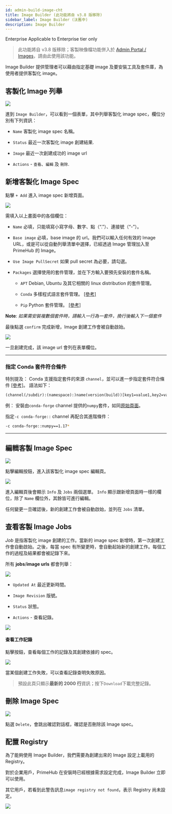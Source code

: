 ```yaml
---
id: admin-build-image-cht
title: Image Builder (此功能將自 v3.8 版移除)
sidebar_label: Image Builder (汰舊中)
description: Image Builder
---
```


<div class="ee-only tooltip">Enterprise
  <span class="tooltiptext">Applicable to Enterprise tier only</span>
</div>

>此功能將自 v3.8 版移除；客製映像檔功能併入於 [Admin Portal / Images](admin-image-cht)，請由此使用該功能。

Image Builder 提供管理者可以藉由指定基礎 image 及要安裝工具及套件庫，為使用者提供客製化 image。

## 客製化 Image 列舉

![](assets/build_img_main_v28.png)

進到 `Image Builder`，可以看到一個表單，其中列舉客製化 image spec，欄位分別有下列資訊：

+ `Name` 客製化 image spec 名稱。

+ `Status` 最近一次客製化 image 創建結果.

+ `Image` 最近一次創建成功的 image url 

+ `Actions` - `查看`、`編輯` 及 `刪除`.

## 新增客製化 Image Spec

點擊 `+ Add` 進入 image spec 新增頁面。

![](assets/build_img_create_v26.png)

需填入以上畫面中的各個欄位：

+ `Name` 必填，只能填寫小寫字母、數字、點（“.”）、連接號（“-”）。

+ `Base image` 必填，base image 的 url。我們可以輸入任何有效的 Image URL，或是可以從自動列舉清單中選擇，已經透過 Image 管理加入至 PrimeHub 的 Image。

+ `Use Image PullSecret` 如果 pull secret 為必要，請勾選。

+ `Packages` 選擇使用的套件管理，並在下方輸入要預先安裝的套件名稱。

  + `APT` Debian, Ubuntu 及其它相關的 linux distribution 的套件管理。

  + `Conda` 多樣程式語言套件管理。 [[參考]](https://docs.conda.io/projects/conda/en/latest/user-guide/tasks/manage-pkgs.html#installing-packages)

  + `Pip`  Python 套件管理。 [[參考]](https://packaging.python.org/tutorials/installing-packages/#use-pip-for-installing)

**Note**:
*如果需安裝複數個套件時，請輸入一行為一套件，換行後輸入下一個套件*

最後點選 `confirm` 完成新增，Image 創建工作會被自動啟始。

![](assets/build_img_url.png)

一旦創建完成，該 image url 會列在表單欄位。

---

### 指定 Conda 套件符合條件

特別提及： Conda 支援指定套件的來源 `channel`，並可以進一步指定套件符合條件 [[參考]](https://docs.conda.io/projects/conda-build/en/latest/resources/package-spec.html#package-match-specifications)。 語法如下：

```txt
(channel(/subdir):(namespace):)name(version(build))[key1=value1,key2=value2]
```

例： 安裝由`conda-forge` channel 提供的`numpy`套件，如同[原始頁面](https://anaconda.org/conda-forge/numpy)。

指定`-c conda-forge::` channel 再配合其進階條件：

```bash
-c conda-forge::numpy==1.17*
```

---

## 編輯客製 Image Spec

![](assets/edit_button.png)

點擊編輯按鈕，進入該客製化 image spec 編輯頁。

![](assets/build_img_edit_v26.png)

進入編輯頁後會顯示 `Info` 及 `Jobs` 兩個選單。
`Info` 顯示跟新增頁面時一樣的欄位，除了 `Name` 欄位外，其餘皆可進行編輯。

任何變更一旦確認後，新的創建工作會被自動啟始，並列在 `Jobs` 清單。

## 查看客製 Image Jobs

*Job* 是指客製化 image 創建的工作。當新的 image spec 新增時，第一次創建工作會自動啟始。之後，每當 spec 有所變更時，會自動起始新的創建工作。每個工作的過程及結果都會被記錄下來。

所有 **jobs**/**image urls** 都會列舉：

![](assets/build_img_jobs_v26.png)

+ `Updated At` 最近更新時間。

+ `Image Revision` 版號。

+ `Status` 狀態。

+ `Actions` - 查看記錄。

![](assets/build_img_job_view.png)

#### 查看工作記錄

點擊按鈕，查看每個工作的記錄及其創建依據的 spec。

![](assets/build_img_job_v28.png)

當某個創建工作失敗，可以查看記錄查明失敗原因。

>預設此頁只顯示**最新的 2000 行**資訊；按下`Download`下載完整記錄。

## 刪除 Image Spec

![](assets/build_img_del.png)

點選 `Delete`，會跳出確認對話框，確認是否刪除該 Image spec。

## 配置 Registry

為了能夠使用 Image Builder，我們需要為創建出來的 Image 設定上載用的 Registry。

對於企業用戶，PrimeHub 在安裝時已經根據需求設定完成，Image Builder 立即可以使用。

其它用戶，若看到此警告訊息`image registry not found`，表示 Registry 尚未設定。

![](assets/build_img_warning.png)
